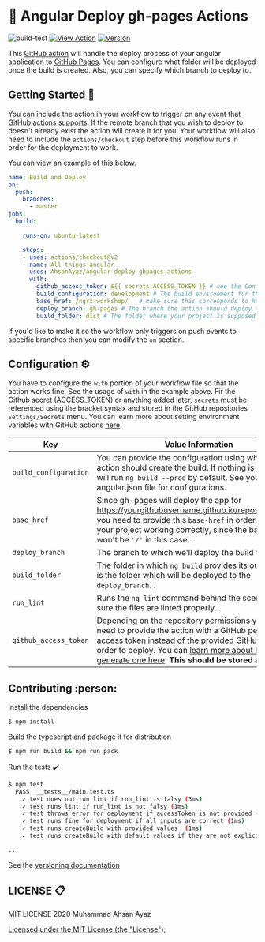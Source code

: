 # :rocket: Angular Deploy gh-pages Actions

![build-test](https://github.com/AhsanAyaz/angular-deploy-ghpages-actions/workflows/build-test/badge.svg) [![View Action](https://img.shields.io/badge/action-marketplace-blue.svg?logo=github&color=orange)](https://github.com/marketplace/actions/angular-deploy-ghpages-actions) [![Version](https://img.shields.io/github/v/release/AhsanAyaz/angular-deploy-ghpages-actions.svg?logo=github)](https://github.com/AhsanAyaz/angular-deploy-ghpages-actions/releases)

This [GitHub action](https://github.com/features/actions) will handle the deploy process of your angular application to [GitHub Pages](https://pages.github.com/). You can configure what folder will be deployed once the build is created. Also, you can specify which branch to deploy to.

## Getting Started :muscle:

You can include the action in your workflow to trigger on any event that [GitHub actions supports](https://help.github.com/en/articles/events-that-trigger-workflows). If the remote branch that you wish to deploy to doesn't already exist the action will create it for you. Your workflow will also need to include the `actions/checkout` step before this workflow runs in order for the deployment to work.

You can view an example of this below.

```yml
name: Build and Deploy
on:
  push:
    branches:
      - master
jobs:
  build:

    runs-on: ubuntu-latest

    steps:
    - uses: actions/checkout@v2
    - name: All things angular
      uses: AhsanAyaz/angular-deploy-ghpages-actions
      with:
        github_access_token: ${{ secrets.ACCESS_TOKEN }} # see the Configuration section for how you can create secrets
        build_configuration: development # The build environment for the app. please look configurations in your angular.json
        base_href: /ngrx-workshop/   # make sure this corresponds to https://<your_username>.github.io/<base_href>/
        deploy_branch: gh-pages # The branch the action should deploy to.
        build_folder: dist # The folder where your project is supposed to be after running ng build by the action.
```

If you'd like to make it so the workflow only triggers on push events to specific branches then you can modify the `on` section.


## Configuration ⚙️

You have to configure the `with` portion of your workflow file so that the action works fine. See the usage of `with` in the example above. Fir the Github secret (ACCESS_TOKEN) or anything added later, `secrets` must be referenced using the bracket syntax and stored in the GitHub repositories `Settings/Secrets` menu. You can learn more about setting environment variables with GitHub actions [here](https://help.github.com/en/articles/workflow-syntax-for-github-actions#jobsjob_idstepsenv).

| Key            | Value Information                                                                                                                                                                                                                                                                                                                                                                                                                                              | Type             | Required | Default |
| -------------- | -------------------------------------------------------------------------------------------------------------------------------------------------------------------------------------------------------------------------------------------------------------------------------------------------------------------------------------------------------------------------------------------------------------------------------------------------------------- | ---------------- | -------- | -------- |
| `build_configuration`          | You can provide the configuration using which the action should create the build. If nothing is provided, it will run `ng build --prod` by default. See your angular.json file for configurations.                                                                                                                                                            | `with`           | **Yes**  |  "production"  |
| `base_href`          | Since gh-pages will deploy the app for https://yourgithubusername.github.io/repositoryname/, you need to provide this `base-href` in order to have your project working correctly, since the base-href won't be `'/'` in this case. .                                                                                                                                                            | `with`           | **No**  | "/" |
| `deploy_branch`          | The branch to which we'll deploy the build folder. .                                                                                                                                                            | `with`           | **No**  | "gh-pages" |
| `build_folder`          | The folder in which `ng build` provides its output. This is the folder which will be deployed to the `deploy_branch`. .                                                                                                                                                            | `with`           | **No**  | "./dist" |
| `run_lint`          | Runs the `ng lint` command behind the scenes to make sure the files are linted properly. .                                                                                                                                                            | `with`           | **No**  | "false" |
| `github_access_token` | Depending on the repository permissions you may need to provide the action with a GitHub personal access token instead of the provided GitHub token in order to deploy. You can [learn more about how to generate one here](https://help.github.com/en/articles/creating-a-personal-access-token-for-the-command-line). **This should be stored as a secret**.                                                                                                 | `secrets / with` | **Yes**  |

## Contributing :person:

Install the dependencies  
```bash
$ npm install
```

Build the typescript and package it for distribution
```bash
$ npm run build && npm run pack
```

Run the tests :heavy_check_mark:  
```bash
$ npm test
  PASS  __tests__/main.test.ts
    ✓ test does not run lint if run_lint is falsy (3ms)
    ✓ test runs lint if run_lint is not falsy (1ms)
    ✓ test throws error for deployment if accessToken is not provided (17ms)
    ✓ test runs fine for deployment if all inputs are correct (1ms)
    ✓ test runs createBuild with provided values  (1ms)
    ✓ test runs createBuild with default values if they are not explicitly provided

...
```


See the [versioning documentation](https://github.com/actions/toolkit/blob/master/docs/action-versioning.md)

## LICENSE 📋
MIT LICENSE 2020 Muhammad Ahsan Ayaz

[Licensed under the MIT License (the "License")](./LICENSE);